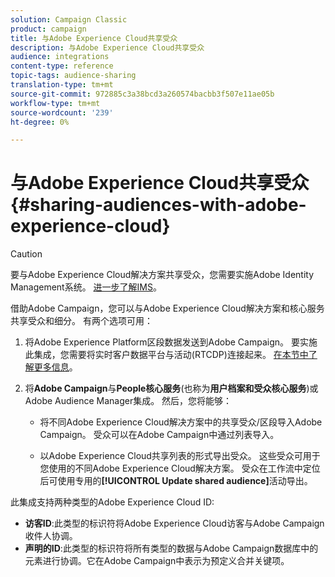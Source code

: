 ```yaml
---
solution: Campaign Classic
product: campaign
title: 与Adobe Experience Cloud共享受众
description: 与Adobe Experience Cloud共享受众
audience: integrations
content-type: reference
topic-tags: audience-sharing
translation-type: tm+mt
source-git-commit: 972885c3a38bcd3a260574bacbb3f507e11ae05b
workflow-type: tm+mt
source-wordcount: '239'
ht-degree: 0%

---
```



# 与Adobe Experience Cloud共享受众{#sharing-audiences-with-adobe-experience-cloud}

>[!CAUTION]
>
>要与Adobe Experience Cloud解决方案共享受众，您需要实施Adobe Identity Management系统。 [进一步了解IMS](../../integrations/using/about-adobe-id.md)。

借助Adobe Campaign，您可以与Adobe Experience Cloud解决方案和核心服务共享受众和细分。 有两个选项可用：

1. 将Adobe Experience Platform区段数据发送到Adobe Campaign。 要实施此集成，您需要将实时客户数据平台与活动(RTCDP)连接起来。 [在本节中了解更多信息](https://docs.adobe.com/content/help/en/experience-platform/rtcdp/destinations/destinations-cat/adobe-destinations/adobe-campaign-destination.html)。


1. 将&#x200B;**Adobe Campaign**&#x200B;与&#x200B;**People核心服务**(也称为&#x200B;**用户档案和受众核心服务**)或Adobe Audience Manager集成。 然后，您将能够：

   * 将不同Adobe Experience Cloud解决方案中的共享受众/区段导入Adobe Campaign。 受众可以在Adobe Campaign中通过列表导入。

   * 以Adobe Experience Cloud共享列表的形式导出受众。 这些受众可用于您使用的不同Adobe Experience Cloud解决方案。 受众在工作流中定位后可使用专用的&#x200B;**[!UICONTROL Update shared audience]**&#x200B;活动导出。

此集成支持两种类型的Adobe Experience Cloud ID:

* **访客ID**:此类型的标识符将Adobe Experience Cloud访客与Adobe Campaign收件人协调。
* **声明的ID**:此类型的标识符将所有类型的数据与Adobe Campaign数据库中的元素进行协调。它在Adobe Campaign中表示为预定义合并关键项。
